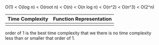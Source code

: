 
O(1) < O(log n) < O(root n) < O(n) < O(n log n) < O(n^2) < O(n^3) < O(2^n)

| Time Complexity | Function Representation |
| --------------- | ----------------------- |
|                 |                         |

order of 1 is the best time complexity that we there is no time complexity less than or smaller that order of 1.
